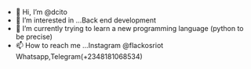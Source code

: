 - 👋 Hi, I’m @dcito
- 👀 I’m interested in ...Back end development
- 🌱 I’m currently trying to learn a new programming language (python to be precise)
- 📫 How to reach me ...Instagram @flackosriot Whatsapp,Telegram(+2348181068534)

<!---
dcito/dcito is a ✨ special ✨ repository because its `README.md` (this file) appears on your GitHub profile.
You can click the Preview link to take a look at your changes.
--->
